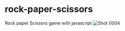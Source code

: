 # rock-paper-scissors
Rock paper Scissors game with javascript
![Shot 0004](https://github.com/Alirezabasereh/rock-paper-scissors/assets/126327015/3cc1ad88-e392-4f59-83f3-753da7b7a791)

